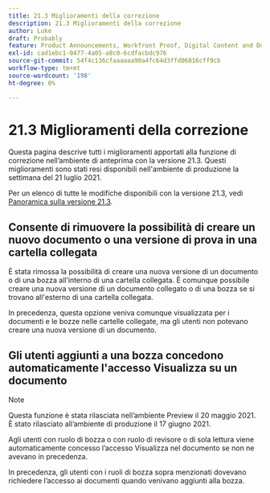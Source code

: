 ```yaml
---
title: 21.3 Miglioramenti della correzione
description: 21.3 Miglioramenti della correzione
author: Luke
draft: Probably
feature: Product Announcements, Workfront Proof, Digital Content and Documents
exl-id: cad1ebc1-0477-4a05-a8c0-6cdfacbdc976
source-git-commit: 54f4c136cfaaaaaa90a4fc64d3ffd06816cff9cb
workflow-type: tm+mt
source-wordcount: '198'
ht-degree: 0%

---
```


# 21.3 Miglioramenti della correzione

Questa pagina descrive tutti i miglioramenti apportati alla funzione di correzione nell’ambiente di anteprima con la versione 21.3. Questi miglioramenti sono stati resi disponibili nell&#39;ambiente di produzione la settimana del 21 luglio 2021.

Per un elenco di tutte le modifiche disponibili con la versione 21.3, vedi [Panoramica sulla versione 21.3](../../../product-announcements/product-releases/21.3-release-activity/21-3-release-overview.md).

## Consente di rimuovere la possibilità di creare un nuovo documento o una versione di prova in una cartella collegata

È stata rimossa la possibilità di creare una nuova versione di un documento o di una bozza all’interno di una cartella collegata. È comunque possibile creare una nuova versione di un documento collegato o di una bozza se si trovano all&#39;esterno di una cartella collegata.

In precedenza, questa opzione veniva comunque visualizzata per i documenti e le bozze nelle cartelle collegate, ma gli utenti non potevano creare una nuova versione di un documento.

## Gli utenti aggiunti a una bozza concedono automaticamente l&#39;accesso Visualizza su un documento

>[!NOTE]
>
>Questa funzione è stata rilasciata nell’ambiente Preview il 20 maggio 2021. È stato rilasciato all’ambiente di produzione il 17 giugno 2021.

Agli utenti con ruolo di bozza o con ruolo di revisore o di sola lettura viene automaticamente concesso l’accesso Visualizza nel documento se non ne avevano in precedenza.

In precedenza, gli utenti con i ruoli di bozza sopra menzionati dovevano richiedere l’accesso ai documenti quando venivano aggiunti alla bozza.
